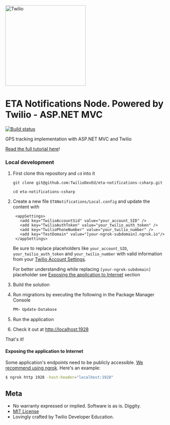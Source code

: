 <a href="https://www.twilio.com">
  <img src="https://static0.twilio.com/marketing/bundles/marketing/img/logos/wordmark-red.svg" alt="Twilio" width="250" />
</a>

# ETA Notifications Node. Powered by Twilio - ASP.NET MVC

[![Build status](https://ci.appveyor.com/api/projects/status/yqxays3pbnjsau25?svg=true)](https://ci.appveyor.com/project/TwilioDevEd/eta-notifications-csharp)

GPS tracking implementation with ASP.NET MVC and Twilio

[Read the full tutorial here](https://www.twilio.com/docs/tutorials/walkthrough/eta-notifications/csharp/mvc)!

### Local development

1. First clone this repository and `cd` into it
   ```
   git clone git@github.com:TwilioDevEd/eta-notifications-csharp.git

   cd eta-notifications-csharp
   ```

1. Create a new file `ETANotifications/Local.config` and update the content with

   ```
    <appSettings>
      <add key="TwilioAccountSid" value="your_account_SID" />
      <add key="TwilioAuthToken" value="your_twilio_auth_token" />
      <add key="TwilioPhoneNumber" value="your_twilio_number" />
      <add key="TestDomain" value="[your-ngrok-subdomain].ngrok.io"/>
    </appSettings>
   ```
   Be sure to replace placeholders like `your_account_SID`, `your_twilio_auth_token` and `your_twilio_number` with valid information from your
   [Twilio Account Settings](https://www.twilio.com/user/account/settings).

   For better understanding while replacing ```[your-ngrok-subdomain]``` placeholder see [Exposing the application to Internet](#ngrok) section

1. Build the solution

1. Run migrations by executing the following in the Package Manager Console

  	```bash
    PM> Update-Database
    ```

1. Run the application

1. Check it out at [http://localhost:1928](http://localhost:1928)

That's it!

#### Exposing the application to Internet<a name="ngrok">

Some application's endpoints need to be publicly accessible. [We recommend using ngrok](https://www.twilio.com/blog/2015/09/6-awesome-reasons-to-use-ngrok-when-testing-webhooks.html). Here's an example:

  ```bash
  $ ngrok http 1928 -host-header="localhost:1928"
  ```

## Meta

* No warranty expressed or implied. Software is as is. Diggity.
* [MIT License](http://www.opensource.org/licenses/mit-license.html)
* Lovingly crafted by Twilio Developer Education.
